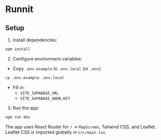 # Runnit

## Setup

1. Install dependencies:

```bash
npm install
```

2. Configure environment variables:

- Copy `.env.example` to `.env.local` (or `.env`):

```bash
cp .env.example .env.local
```

- Fill in:
  - `VITE_SUPABASE_URL`
  - `VITE_SUPABASE_ANON_KEY`

3. Run the app:

```bash
npm run dev
```

The app uses React Router for `/` → `MapScreen`, Tailwind CSS, and Leaflet. Leaflet CSS is imported globally in `src/main.tsx`.